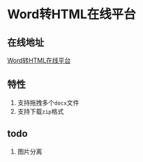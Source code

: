 ﻿# Word转HTML在线平台

## 在线地址 
[Word转HTML在线平台](https://dxcqcv.github.io/word2html/index.html#/)

## 特性 
1. 支持拖拽多个`docx`文件 
2. 支持下载`zip`格式 

## todo

1. 图片分离
